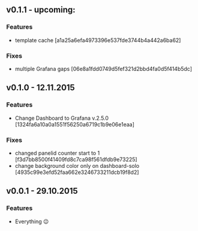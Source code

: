 ## v0.1.1 - upcoming:
### Features
- template cache [a1a25a6efa4973396e537fde3744b4a442a6ba62]

### Fixes
- multiple Grafana gaps [06e8a1fdd0749d5fef321d2bbd4fa0d5f414b5dc]

## v0.1.0 - 12.11.2015
### Features
- Change Dashboard to Grafana v.2.5.0 [1324fa6a10a0a1551f56250a6719c1b9e06e1eaa]

### Fixes
- changed panelid counter start to 1 [f3d7bb8500f41409fd8c7ca98f561dfdb9e73225]
- change background color only on dashboard-solo [4935c99e3efd52faa662e3246733211dcb19f8d2]

## v0.0.1 - 29.10.2015
### Features
- Everything :wink:
